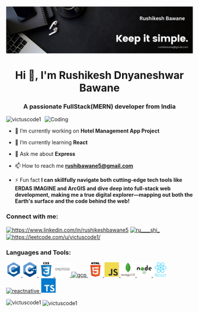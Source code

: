 ![logo](https://github.com/victuscode1/learnwork/blob/main/Black%20Minimal%20Motivation%20Quote%20LinkedIn%20Banner.jpg)
<h1 align="center">Hi 👋, I'm Rushikesh Dnyaneshwar Bawane</h1>
<h3 align="center">A passionate FullStack(MERN) developer from India</h3>
<img align="right" alt="Coding" width="400" src="https://encrypted-tbn0.gstatic.com/images?q=tbn:ANd9GcQ-GCs_mrpFiROdcZqkySULSwko3zA69D8DityvCzoEeYcQ9I1bV9jUEdUt4by2k4r0VJk&usqp=CAU">

<p align="left"> <img src="https://komarev.com/ghpvc/?username=victuscode1&label=Profile%20views&color=0e75b6&style=flat" alt="victuscode1" /> </p>

- 🔭 I’m currently working on **Hotel Management App Project**

- 🌱 I’m currently learning **React**

- 💬 Ask me about **Express**

- 📫 How to reach me **rushibawane5@gmail.com**

- ⚡ Fun fact **I can skillfully navigate both cutting-edge tech tools like ERDAS IMAGINE and ArcGIS and dive deep into full-stack web development, making me a true digital explorer—mapping out both the Earth's surface and the code behind the web!**

<h3 align="left">Connect with me:</h3>
<p align="left">
<a href="https://linkedin.com/in/https://www.linkedin.com/in/rushikeshbawane5" target="blank"><img align="center" src="https://raw.githubusercontent.com/rahuldkjain/github-profile-readme-generator/master/src/images/icons/Social/linked-in-alt.svg" alt="https://www.linkedin.com/in/rushikeshbawane5" height="30" width="40" /></a>
<a href="https://instagram.com/ru____shi_" target="blank"><img align="center" src="https://raw.githubusercontent.com/rahuldkjain/github-profile-readme-generator/master/src/images/icons/Social/instagram.svg" alt="ru____shi_" height="30" width="40" /></a>
<a href="https://www.leetcode.com/https://leetcode.com/u/victuscode1/" target="blank"><img align="center" src="https://raw.githubusercontent.com/rahuldkjain/github-profile-readme-generator/master/src/images/icons/Social/leet-code.svg" alt="https://leetcode.com/u/victuscode1/" height="30" width="40" /></a>
</p>

<h3 align="left">Languages and Tools:</h3>
<p align="left"> <a href="https://www.cprogramming.com/" target="_blank" rel="noreferrer"> <img src="https://raw.githubusercontent.com/devicons/devicon/master/icons/c/c-original.svg" alt="c" width="40" height="40"/> </a> <a href="https://www.w3schools.com/cpp/" target="_blank" rel="noreferrer"> <img src="https://raw.githubusercontent.com/devicons/devicon/master/icons/cplusplus/cplusplus-original.svg" alt="cplusplus" width="40" height="40"/> </a> <a href="https://www.w3schools.com/css/" target="_blank" rel="noreferrer"> <img src="https://raw.githubusercontent.com/devicons/devicon/master/icons/css3/css3-original-wordmark.svg" alt="css3" width="40" height="40"/> </a> <a href="https://expressjs.com" target="_blank" rel="noreferrer"> <img src="https://raw.githubusercontent.com/devicons/devicon/master/icons/express/express-original-wordmark.svg" alt="express" width="40" height="40"/> </a> <a href="https://cloud.google.com" target="_blank" rel="noreferrer"> <img src="https://www.vectorlogo.zone/logos/google_cloud/google_cloud-icon.svg" alt="gcp" width="40" height="40"/> </a> <a href="https://www.w3.org/html/" target="_blank" rel="noreferrer"> <img src="https://raw.githubusercontent.com/devicons/devicon/master/icons/html5/html5-original-wordmark.svg" alt="html5" width="40" height="40"/> </a> <a href="https://developer.mozilla.org/en-US/docs/Web/JavaScript" target="_blank" rel="noreferrer"> <img src="https://raw.githubusercontent.com/devicons/devicon/master/icons/javascript/javascript-original.svg" alt="javascript" width="40" height="40"/> </a> <a href="https://www.mongodb.com/" target="_blank" rel="noreferrer"> <img src="https://raw.githubusercontent.com/devicons/devicon/master/icons/mongodb/mongodb-original-wordmark.svg" alt="mongodb" width="40" height="40"/> </a> <a href="https://nodejs.org" target="_blank" rel="noreferrer"> <img src="https://raw.githubusercontent.com/devicons/devicon/master/icons/nodejs/nodejs-original-wordmark.svg" alt="nodejs" width="40" height="40"/> </a> <a href="https://reactjs.org/" target="_blank" rel="noreferrer"> <img src="https://raw.githubusercontent.com/devicons/devicon/master/icons/react/react-original-wordmark.svg" alt="react" width="40" height="40"/> </a> <a href="https://reactnative.dev/" target="_blank" rel="noreferrer"> <img src="https://reactnative.dev/img/header_logo.svg" alt="reactnative" width="40" height="40"/> </a> <a href="https://www.typescriptlang.org/" target="_blank" rel="noreferrer"> <img src="https://raw.githubusercontent.com/devicons/devicon/master/icons/typescript/typescript-original.svg" alt="typescript" width="40" height="40"/> </a> </p>

<p><img align="left" src="https://github-readme-stats.vercel.app/api/top-langs?username=victuscode1&show_icons=true&locale=en&layout=compact" alt="victuscode1" /></p>

<p>&nbsp;<img align="center" src="https://github-readme-stats.vercel.app/api?username=victuscode1&show_icons=true&locale=en" alt="victuscode1" /></p>
